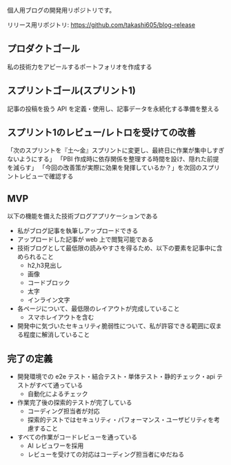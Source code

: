 個人用ブログの開発用リポジトリです。

リリース用リポジトリ:
https://github.com/takashi605/blog-release

## プロダクトゴール
私の技術力をアピールするポートフォリオを作成する

## スプリントゴール(スプリント1)
記事の投稿を扱う API を定義・使用し、記事データを永続化する準備を整える

## スプリント1のレビュー/レトロを受けての改善
「次のスプリントを『土～金』スプリントに変更し、最終日に作業が集中しすぎないようにする」
「PBI 作成時に依存関係を整理する時間を設け、隠れた前提を減らす」
「今回の改善策が実際に効果を発揮しているか？」を次回のスプリントレビューで確認する

## MVP
以下の機能を備えた技術ブログアプリケーションである
- 私がブログ記事を執筆しアップロードできる
- アップロードした記事が web 上で閲覧可能である
- 技術ブログとして最低限の読みやすさを得るため、以下の要素を記事中に含められること
  - h2,h3見出し
  - 画像
  - コードブロック
  - 太字
  - インライン文字
- 各ページについて、最低限のレイアウトが完成していること
  - スマホレイアウトを含む
- 開発中に気づいたセキュリティ脆弱性について、私が許容できる範囲に収まる程度に解消していること

## 完了の定義
- 開発環境での e2e テスト・結合テスト・単体テスト・静的チェック・api テストがすべて通っている
  - 自動化によるチェック
- 作業完了後の探索的テストが完了している
  - コーディング担当者が対応
  - 探索的テストではセキュリティ・パフォーマンス・ユーザビリティを考慮すること
- すべての作業がコードレビューを通っている
  - AI レビュワーを採用
  - レビューを受けての対応はコーディング担当者にゆだねる
